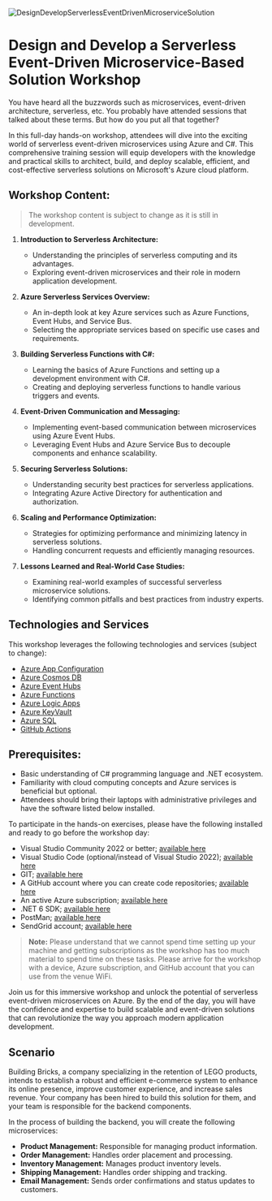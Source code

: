 ![DesignDevelopServerlessEventDrivenMicroserviceSolution](https://github.com/TaleLearnCode/DesignDevelopServerlessEventDrivenMicroserviceSolution/blob/main/Thumbnail.png)

# Design and Develop a Serverless Event-Driven Microservice-Based Solution Workshop

You have heard all the buzzwords such as microservices, event-driven architecture, serverless, etc.  You probably have attended sessions that talked about these terms.  But how do you put all that together?

In this full-day hands-on workshop, attendees will dive into the exciting world of serverless event-driven microservices using Azure and C#.  This comprehensive training session will equip developers with the knowledge and practical skills to architect, build, and deploy scalable, efficient, and cost-effective serverless solutions on Microsoft's Azure cloud platform.

## Workshop Content:

> The workshop content is subject to change as it is still in development.

1. **Introduction to Serverless Architecture:**
   - Understanding the principles of serverless computing and its advantages.
   - Exploring event-driven microservices and their role in modern application development.

2. **Azure Serverless Services Overview:**
   - An in-depth look at key Azure services such as Azure Functions, Event Hubs, and Service Bus.
   - Selecting the appropriate services based on specific use cases and requirements.

3. **Building Serverless Functions with C#:**
   - Learning the basics of Azure Functions and setting up a development environment with C#.
   - Creating and deploying serverless functions to handle various triggers and events.

4. **Event-Driven Communication and Messaging:**
   - Implementing event-based communication between microservices using Azure Event Hubs.
   - Leveraging Event Hubs and Azure Service Bus to decouple components and enhance scalability.

5. **Securing Serverless Solutions:**
   - Understanding security best practices for serverless applications.
   - Integrating Azure Active Directory for authentication and authorization.

6. **Scaling and Performance Optimization:**
   - Strategies for optimizing performance and minimizing latency in serverless solutions.
   - Handling concurrent requests and efficiently managing resources.

7. **Lessons Learned and Real-World Case Studies:**
   - Examining real-world examples of successful serverless microservice solutions.
   - Identifying common pitfalls and best practices from industry experts.

## Technologies and Services
This workshop leverages the following technologies and services (subject to change):

- [Azure App Configuration](https://azure.microsoft.com/en-us/products/app-configuration/)
- [Azure Cosmos DB](https://azure.microsoft.com/en-us/products/cosmos-db/)
- [Azure Event Hubs](https://azure.microsoft.com/en-us/products/event-hubs/)
- [Azure Functions](https://azure.microsoft.com/en-us/products/functions/)
- [Azure Logic Apps](https://azure.microsoft.com/en-us/products/logic-apps/)
- [Azure KeyVault](https://azure.microsoft.com/en-us/products/key-vault/)
- [Azure SQL](https://azure.microsoft.com/en-us/products/azure-sql/)
- [GitHub Actions](https://learn.microsoft.com/en-us/azure/developer/github/github-actions?WT.mc_id=AZ-MVP-5004334)

## Prerequisites:

- Basic understanding of C# programming language and .NET ecosystem.
- Familiarity with cloud computing concepts and Azure services is beneficial but optional.
- Attendees should bring their laptops with administrative privileges and have the software listed below installed.

To participate in the hands-on exercises, please have the following installed and ready to go before the workshop day:

- Visual Studio Community 2022 or better; [available here](https://visualstudio.microsoft.com/vs/)
- Visual Studio Code (optional/instead of Visual Studio 2022); [available here](https://code.visualstudio.com/)
- GIT; [available here](https://git-scm.com/downloads)
- A GitHub account where you can create code repositories; [available here](https://github.com/join)
- An active Azure subscription; [available here](https://azure.microsoft.com/en-us/free)
- .NET 6 SDK; [available here](https://dotnet.microsoft.com/en-us/download/dotnet/6.0)
- PostMan; [available here](https://www.postman.com/downloads/)
- SendGrid account; [available here](https://signup.sendgrid.com/)

> **Note:** Please understand that we cannot spend time setting up your machine and getting subscriptions as the workshop has too much material to spend time on these tasks.  Please arrive for the workshop with a device, Azure subscription, and GitHub account that you can use from the venue WiFi.

Join us for this immersive workshop and unlock the potential of serverless event-driven microservices on Azure.  By the end of the day, you will have the confidence and expertise to build scalable and event-driven solutions that can revolutionize the way you approach modern application development.

## Scenario
Building Bricks, a company specializing in the retention of LEGO products, intends to establish a robust and efficient e-commerce system to enhance its online presence, improve customer experience, and increase sales revenue.  Your company has been hired to build this solution for them, and your team is responsible for the backend components.

In the process of building the backend, you will create the following microservices:

- **Product Management:** Responsible for managing product information.
- **Order Management:** Handles order placement and processing.
- **Inventory Management:** Manages product inventory levels.
- **Shipping Management:** Handles order shipping and tracking.
- **Email Management:** Sends order confirmations and status updates to customers.